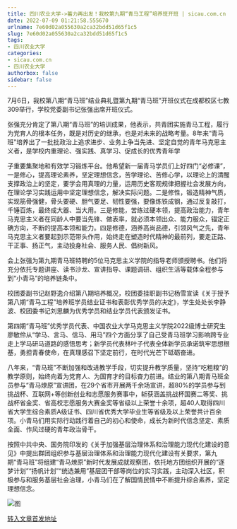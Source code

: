 ```yaml
---
title: 四川农业大学->蓄力再出发！我校第九期“青马工程”培养班开班 | sicau.com.cn
date: 2022-07-09 01:21:58.555670
urlname: 7e60d02a055630a2ca32bdd51d65f1c5
slug: 7e60d02a055630a2ca32bdd51d65f1c5
tags: 
- 四川农业大学
categories:
- sicau.com.cn
- 四川农业大学
authorbox: false
sidebar: false
---
```

7月6日，我校第八期“青马班”结业典礼暨第九期“青马班”开班仪式在成都校区七教309举行，学校党委副书记张强出席开班仪式。

张强充分肯定了第八期“青马班”的培训成果，他表示，共青团实施青马工程，履行为党育人的根本任务，既是对历史的继承，也是对未来的战略考量。8年来“青马班”培养出了一批批政治上追求进步、业务上争当先进、坚定自觉的青年马克思主义者，是学校内重理论、强实践、真学习、促成长的优秀青年学
<!--more-->
子重要集聚地和有效学习锻炼平台。他希望新一届青马学员们上好四门“必修课”，一是修心，提高理论素养，坚定理想信念，苦学理论、苦修心学，以理论上的清醒支撑政治上的坚定，要学会用真理的力量，运用历史客观规律把握社会发展方向，在理论学习实践运用中坚定理想信念，解决实际问题。二是修性，锻造精神气质，实现筋骨强健，骨头要硬、胆气要足、韧性要强，要像炼铁成钢，通过反复敲打，千锤百炼，最终成大器、当大用。三是修能，苦练过硬本领，提高政治能力，青年马克思主义者在同龄人中要当先锋、做表率，就必须本领出众、能力服众，锚定正确方向，不断的提高本领和能力。四是修德，涵养高尚品德，引领风气之先，青年马克思主义者要起到示范带头作用，始终走在塑造时代精神的最前列，要走正路、干正事、扬正气，主动投身社会、服务人民、倡树新风。

会上张强为第九期青马班特聘的5位马克思主义学院的指导老师颁授聘书。他们将充分依托专题讲座、读书沙龙、宣讲指导、课题调研、组织生活等载体全程参与到“小青马”的培养链条中。

校团委副书记赵野逸介绍第八期培养概况，校团委挂职副书记杨雪宣读《关于授予第八期“青马工程”培养班学员结业证书和表彰优秀学员的决定》，学生处处长李静波、校团委书记刘思麟为优秀学员和结业学员代表颁发证书。

第四期“青马班”优秀学员代表、中国农业大学马克思主义学院2022级博士研究生廖敏伶从“学马、言马、信马、用马”四个方面分享了自己受青马班学习影响跨专业走上学马研马道路的感悟思考；新学员代表林叶子代表全体新学员承诺筑牢思想根基，勇担青春使命，在真理感召下坚定前行，在时代光芒下砥砺奋进。

八年来，“青马班”不断加强和改进教学手段，切实提升教学质量，坚持“吃粗粮”的教学原则，始终向着为党育人、为国育才的目标奋力前进。结业的第八期青马班全员参与“青马燎原”宣讲团，在29个省市开展两千余场宣讲，超80%的学员参与到挑战杯、互联网+等创新创业和志愿服务赛事中，斩获涵盖挑战杯国赛二等奖、挑战杯省金奖、省高校志愿服务大赛金奖等省级以上荣誉十余项，超40人取得四川省大学生综合素质A级证书、四川省优秀大学毕业生等省级及以上荣誉共计百余项。小青马们用实际行动践行着自己的初心和使命，成长为新时代信念坚定、素质全面、作风过硬的青年政治骨干。

按照中共中央、国务院印发的《关于加强基层治理体系和治理能力现代化建设的意见》中提出群团组织参与基层治理体系和治理能力现代化建设有关要求，第九期“青马班”将组建“青马燎原”新时代发展成就观察团，依托地方团组织开展的“逐梦计划”“扬帆计划”“统选兼用”基层团干部等岗位的实习实践，主动深入社区，积极参与和服务基层社会治理，小青马们在了解国情民情中不断提升综合素养，坚定理想信念。

![图](https://news.sicau.edu.cn/__local/8/F2/04/9C4A5AE913924B44C4BFCC27FFF_F8209E5D_2D08B.jpg)

[转入文章首发地址](https://news.sicau.edu.cn/info/1078/68766.htm)